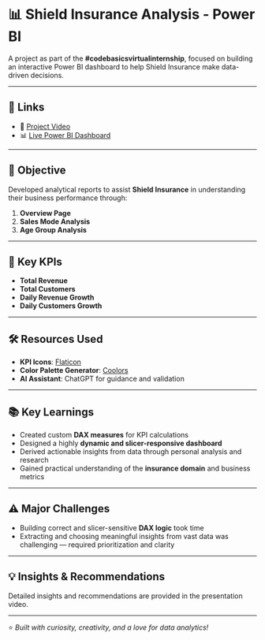 # 📊 Shield Insurance Analysis - Power BI

A project as part of the **#codebasicsvirtualinternship**, focused on building an interactive Power BI dashboard to help Shield Insurance make data-driven decisions.

---

## 🔗 Links

- 🎥 [Project Video](https://lnkd.in/drkD_Gmw)  
- 📊 [Live Power BI Dashboard](https://app.powerbi.com/view?r=eyJrIjoiOTBhOTQ1MzItYWUzNS00ZWE0LTlmNDYtNDBhZWQ1ZTI0MWM0IiwidCI6ImM2ZTU0OWIzLTVmNDUtNDAzMi1hYWU5LWQ0MjQ0ZGM1YjJjNCJ9)

---

## 🎯 Objective

Developed analytical reports to assist **Shield Insurance** in understanding their business performance through:

1. **Overview Page**  
2. **Sales Mode Analysis**  
3. **Age Group Analysis**

---

## 📌 Key KPIs

- **Total Revenue**  
- **Total Customers**  
- **Daily Revenue Growth**  
- **Daily Customers Growth**

---

## 🛠️ Resources Used

- **KPI Icons**: [Flaticon](https://www.flaticon.com)  
- **Color Palette Generator**: [Coolors](https://www.coolors.co)  
- **AI Assistant**: ChatGPT for guidance and validation

---

## 📚 Key Learnings

- Created custom **DAX measures** for KPI calculations
- Designed a highly **dynamic and slicer-responsive dashboard**
- Derived actionable insights from data through personal analysis and research
- Gained practical understanding of the **insurance domain** and business metrics

---

## ⚠️ Major Challenges

- Building correct and slicer-sensitive **DAX logic** took time
- Extracting and choosing meaningful insights from vast data was challenging — required prioritization and clarity

---

## 💡 Insights & Recommendations

Detailed insights and recommendations are provided in the presentation video.

---

⭐ *Built with curiosity, creativity, and a love for data analytics!*
